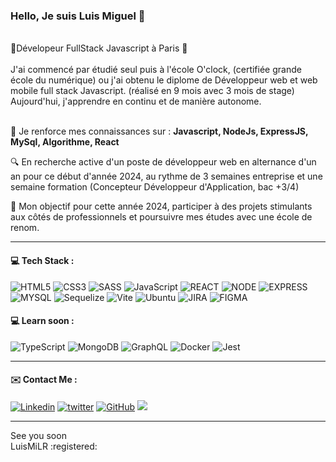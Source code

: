 <h3 align="left">Hello, Je suis Luis Miguel 👋</h3>

<br/>
🥖Dévelopeur FullStack Javascript à Paris 🥖 
<br/>
<br/>
J'ai commencé par étudié seul puis à l'école O'clock, (certifiée grande école du numérique) ou j'ai obtenu le diplome de Développeur web et web mobile full stack Javascript. (réalisé en  9 mois avec 3 mois de stage)
Aujourd'hui, j'apprendre en continu et de manière autonome.

<br/>
<br/>


🌱 Je renforce mes connaissances sur :  **Javascript, NodeJs, ExpressJS, MySql, Algorithme, React** 

🔍 En recherche active d'un poste de développeur web en alternance d'un an pour ce début d'année 2024, au rythme de 3 semaines entreprise et une semaine formation (Concepteur Développeur d'Application, bac +3/4)

🎯 Mon objectif pour cette année 2024, participer à des projets stimulants aux côtés de professionnels et poursuivre mes études avec une école de renom.  

<hr/>
<h4 align="left"> 💻 Tech Stack :</h4>

![HTML5](https://img.shields.io/badge/html5-%23E34F26.svg?style=for-the-badge&logo=html5&logoColor=white)
![CSS3](https://img.shields.io/badge/css3-%231572B6.svg?style=for-the-badge&logo=css3&logoColor=white)
![SASS](https://img.shields.io/badge/SASS-hotpink.svg?style=for-the-badge&logo=SASS&logoColor=white)
![JavaScript](https://img.shields.io/badge/JAVASCRIPT-%23FFac45.svg?&style=for-the-badge&logo=javascript&logoColor=white&color=yellow)
![REACT](https://img.shields.io/badge/React-20232A?style=for-the-badge&logo=react&logoColor=61DAFB)
![NODE](https://img.shields.io/badge/Node.js-43853D?style=for-the-badge&logo=node.js&logoColor=white)
![EXPRESS](https://img.shields.io/badge/Express.js-404D59?style=for-the-badge)
![MYSQL](https://img.shields.io/badge/MySQL-005C84?style=for-the-badge&logo=mysql&logoColor=white)
![Sequelize](https://img.shields.io/badge/Sequelize-52B0E7?style=for-the-badge&logo=Sequelize&logoColor=white)
![Vite](https://img.shields.io/badge/vite-%23646CFF.svg?style=for-the-badge&logo=vite&logoColor=white)
![Ubuntu](https://img.shields.io/badge/Ubuntu-E95420?style=for-the-badge&logo=ubuntu&logoColor=white)
![JIRA](https://img.shields.io/badge/Jira-0078D4?style=for-the-badge&logo=Jira&logoColor=white)
![FIGMA](https://img.shields.io/badge/figma-%23F24E1E.svg?style=for-the-badge&logo=figma&logoColor=white)

<h4 align="left"> 💻 Learn soon :</h4>

![TypeScript](https://img.shields.io/badge/typescript-%23007ACC.svg?style=for-the-badge&logo=typescript&logoColor=white)
![MongoDB](https://img.shields.io/badge/MongoDB-%234ea94b.svg?style=for-the-badge&logo=mongodb&logoColor=white)
![GraphQL](https://img.shields.io/badge/-GraphQL-E10098?style=for-the-badge&logo=graphql&logoColor=white)
![Docker](https://img.shields.io/badge/docker-%230db7ed.svg?style=for-the-badge&logo=docker&logoColor=white)
![Jest](https://img.shields.io/badge/-jest-%23C21325?style=for-the-badge&logo=jest&logoColor=white)
<hr/>
<h4 align="left"> ✉️ Contact Me :</h4>

<a href='https://fr.linkedin.com/in/luis-miguel-robles-81213463' target="_blank"><img alt='Linkedin' src='https://img.shields.io/badge/linkedin-%230077B5.svg?style=for-the-badge&logo=linkedin&logoColor=white'/></a>
<a href='https://twitter.com/LuismiMarcoDj' target="_blank"><img alt='twitter' src='https://img.shields.io/badge/Twitter-%231DA1F2.svg?style=for-the-badge&logo=Twitter&logoColor=white'/></a>
[![GitHub](https://img.shields.io/badge/GitHub-100000?style=for-the-badge&logo=github&logoColor=white)](https://github.com/LuisMiLR)
<a href="mailto:luismiguel.robles.lr@gmail.com" target="_blank"><img src="https://img.shields.io/badge/Email-luismiguel.robles.lr@gmail.com-teal?style=for-the-badge&logo=gmail"></a>
<hr/>
See you soon <br/>
LuisMiLR :registered:







